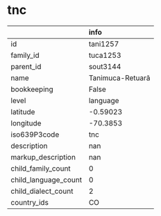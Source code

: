 # tnc
|                      | info             |
|:---------------------|:-----------------|
| id                   | tani1257         |
| family_id            | tuca1253         |
| parent_id            | sout3144         |
| name                 | Tanimuca-Retuarã |
| bookkeeping          | False            |
| level                | language         |
| latitude             | -0.59023         |
| longitude            | -70.3853         |
| iso639P3code         | tnc              |
| description          | nan              |
| markup_description   | nan              |
| child_family_count   | 0                |
| child_language_count | 0                |
| child_dialect_count  | 2                |
| country_ids          | CO               |